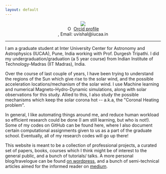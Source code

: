 ```yaml
---
layout: default
---
```


<figure>
<center>
<img src="{{site.url}}/img/me.jpg">
<figcaption>
<div itemscope itemtype="https://schema.org/Person"><a itemprop="sameAs" content="https://orcid.org/0000-0002-9253-6093" href="https://orcid.org/0000-0002-9253-6093" target="orcid.widget" rel="me noopener noreferrer" style="vertical-align:top;"><img src="https://orcid.org/sites/default/files/images/orcid_16x16.png" style="width:1em;margin-right:.5em;" alt="ORCID iD icon">Orcid profile</a></div> ,
Email: uvishal@iucaa.in
</figcaption>
</center>
</figure>

* * *

I am a graduate student at Inter University Center for Astronomy and Astrophysics (IUCAA), Pune, India working with Prof. Durgesh Tripathi. I did my undergraduation/graduation (a 5 year course) from Indian Institute of Technology-Madras (IIT Madras), India.

Over the course of last couple of years, I have been trying to understand the regions of the Sun which give rise to the solar wind, and the possible acceleration locations/mechanism of the solar wind. I use Machine learning and numerical Magneto-Hydro-Dynamic simulations, along with solar observations for this study. Allied to this, I also study the possible mechanisms which keep the solar corona hot -- a.k.a, the "Coronal Heating problem".

In general, I like automating things around me, and reduce human workload so efficient research could be done (I am still learning, but who is not!). Some of my codes on GitHub can be found here, where I also document certain computational assignments given to us as a part of the graduate school. Eventually, all of my research codes will go up there!

This website is meant to be a collection of professional projects, a curated set of papers, books, courses which I think might be of interest to the general public, and a bunch of tutorials/ talks. A more personal blog/travelogue can be found [on wordpress](https://vishalupendran.wordpress.com/), and a bunch of semi-technical articles aimed for the informed reader on [medium](https://medium.com/@uvishal1995).
